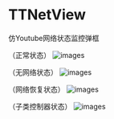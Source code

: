 # TTNetView
仿Youtube网络状态监控弹框 


（正常状态）
![images](https://s1.ax1x.com/2020/04/14/GvzSIO.png)

（无网络状态）
![images](https://s1.ax1x.com/2020/04/14/GvxzdK.png)

（网络恢复状态）
![images](https://s1.ax1x.com/2020/04/14/Gvz9iD.png)

（子类控制器状态）
![images](https://s1.ax1x.com/2020/04/14/GvzCJe.png)
